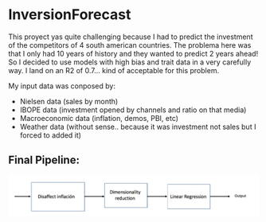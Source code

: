 # InversionForecast

This proyect yas quite challenging because I had to predict the investment of the competitors of 4 south american countries. The problema here was that I only had 10 years of history and they wanted to predict 2 years ahead! So I decided to use models with high bias and trait data in a very carefully way. I land on an R2 of 0.7... kind of acceptable for this problem.

My input data was conposed by:

- Nielsen data (sales by month)
- IBOPE data (investment opened by channels and ratio on that media)
- Macroeconomic data (inflation, demos, PBI, etc)
- Weather data (without sense.. because it was investment not sales but I forced to added it)

## Final Pipeline:

![Screenshot](pipeline.png)

